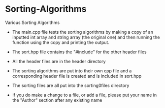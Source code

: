 # Sorting-Algorithms
Various Sorting Algorithms
- The main.cpp file tests the sorting algorithms by making a copy of an inputted int array and string array (the original one) and then running the function using the copy and    printing the output.

- The sort.hpp file contains the "#include" for the other header files
- All the header files are in the header directory

- The sorting algorithms are put into their own cpp file and a corresponding header file is created and is included in sort.hpp
- The sorting files are all put into the sorting0files directory

- If you do make a change to a file, or add a file, please put your name in the "Author" section after any existing name
